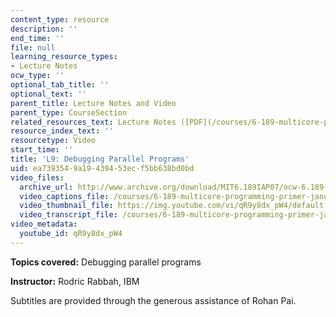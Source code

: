 ```yaml
---
content_type: resource
description: ''
end_time: ''
file: null
learning_resource_types:
- Lecture Notes
ocw_type: ''
optional_tab_title: ''
optional_text: ''
parent_title: Lecture Notes and Video
parent_type: CourseSection
related_resources_text: Lecture Notes ([PDF](/courses/6-189-multicore-programming-primer-january-iap-2007/resources/lec9debugging))
resource_index_text: ''
resourcetype: Video
start_time: ''
title: 'L9: Debugging Parallel Programs'
uid: ea739354-9a19-4394-53ec-f5bb638bd0bd
video_files:
  archive_url: http://www.archive.org/download/MIT6.189IAP07/ocw-6.189-iap07-lec09_300k.mp4
  video_captions_file: /courses/6-189-multicore-programming-primer-january-iap-2007/a49bc98fcbf452ba99517b9cb5de99b3_qR9y8dx_pW4.vtt
  video_thumbnail_file: https://img.youtube.com/vi/qR9y8dx_pW4/default.jpg
  video_transcript_file: /courses/6-189-multicore-programming-primer-january-iap-2007/c227dfaef1d6ab653f586e702f82aae1_qR9y8dx_pW4.pdf
video_metadata:
  youtube_id: qR9y8dx_pW4
---
```


**Topics covered:** Debugging parallel programs

**Instructor:** Rodric Rabbah, IBM

Subtitles are provided through the generous assistance of Rohan Pai.



